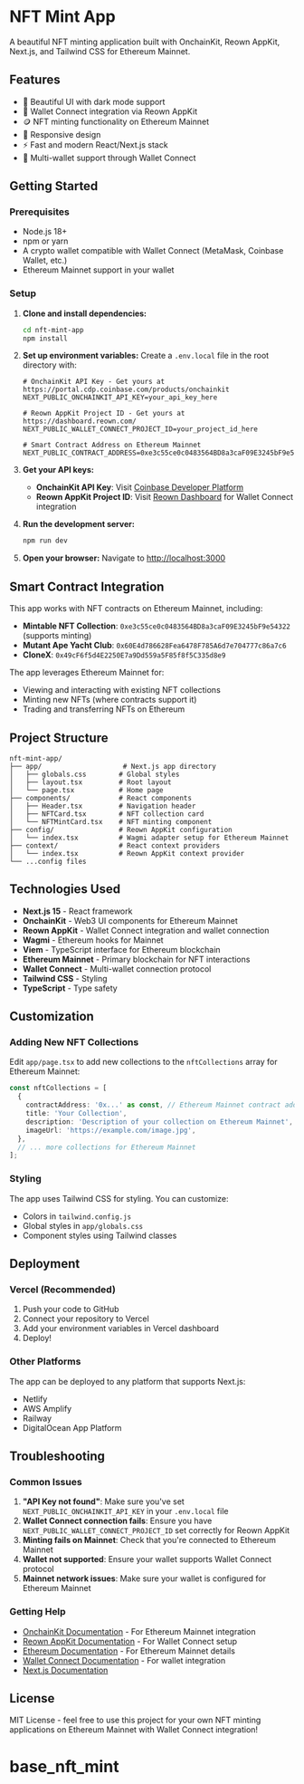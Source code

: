 # NFT Mint App

A beautiful NFT minting application built with OnchainKit, Reown AppKit, Next.js, and Tailwind CSS for Ethereum Mainnet.

## Features

- 🎨 Beautiful UI with dark mode support
- 🔗 Wallet Connect integration via Reown AppKit
- 🪙 NFT minting functionality on Ethereum Mainnet
- 📱 Responsive design
- ⚡ Fast and modern React/Next.js stack
- 🔗 Multi-wallet support through Wallet Connect

## Getting Started

### Prerequisites

- Node.js 18+ 
- npm or yarn
- A crypto wallet compatible with Wallet Connect (MetaMask, Coinbase Wallet, etc.)
- Ethereum Mainnet support in your wallet

### Setup

1. **Clone and install dependencies:**
   ```bash
   cd nft-mint-app
   npm install
   ```

2. **Set up environment variables:**
   Create a `.env.local` file in the root directory with:
   ```env
   # OnchainKit API Key - Get yours at https://portal.cdp.coinbase.com/products/onchainkit
   NEXT_PUBLIC_ONCHAINKIT_API_KEY=your_api_key_here

   # Reown AppKit Project ID - Get yours at https://dashboard.reown.com/
   NEXT_PUBLIC_WALLET_CONNECT_PROJECT_ID=your_project_id_here

   # Smart Contract Address on Ethereum Mainnet
   NEXT_PUBLIC_CONTRACT_ADDRESS=0xe3c55ce0c0483564BD8a3caF09E3245bF9e54322
   ```

3. **Get your API keys:**
   - **OnchainKit API Key**: Visit [Coinbase Developer Platform](https://portal.cdp.coinbase.com/products/onchainkit)
   - **Reown AppKit Project ID**: Visit [Reown Dashboard](https://dashboard.reown.com/) for Wallet Connect integration

4. **Run the development server:**
   ```bash
   npm run dev
   ```

5. **Open your browser:**
   Navigate to [http://localhost:3000](http://localhost:3000)

## Smart Contract Integration

This app works with NFT contracts on Ethereum Mainnet, including:
- **Mintable NFT Collection**: `0xe3c55ce0c0483564BD8a3caF09E3245bF9e54322` (supports minting)
- **Mutant Ape Yacht Club**: `0x60E4d786628Fea6478F785A6d7e704777c86a7c6`
- **CloneX**: `0x49cF6f5d4E2250E7a9Dd559a5F85f8f5C335d8e9`

The app leverages Ethereum Mainnet for:
- Viewing and interacting with existing NFT collections
- Minting new NFTs (where contracts support it)
- Trading and transferring NFTs on Ethereum

## Project Structure

```
nft-mint-app/
├── app/                    # Next.js app directory
│   ├── globals.css        # Global styles
│   ├── layout.tsx         # Root layout
│   └── page.tsx           # Home page
├── components/            # React components
│   ├── Header.tsx         # Navigation header
│   ├── NFTCard.tsx        # NFT collection card
│   └── NFTMintCard.tsx    # NFT minting component
├── config/                # Reown AppKit configuration
│   └── index.tsx          # Wagmi adapter setup for Ethereum Mainnet
├── context/               # React context providers
│   └── index.tsx          # Reown AppKit context provider
└── ...config files
```

## Technologies Used

- **Next.js 15** - React framework
- **OnchainKit** - Web3 UI components for Ethereum Mainnet
- **Reown AppKit** - Wallet Connect integration and wallet connection
- **Wagmi** - Ethereum hooks for Mainnet
- **Viem** - TypeScript interface for Ethereum blockchain
- **Ethereum Mainnet** - Primary blockchain for NFT interactions
- **Wallet Connect** - Multi-wallet connection protocol
- **Tailwind CSS** - Styling
- **TypeScript** - Type safety

## Customization

### Adding New NFT Collections

Edit `app/page.tsx` to add new collections to the `nftCollections` array for Ethereum Mainnet:

```typescript
const nftCollections = [
  {
    contractAddress: '0x...' as const, // Ethereum Mainnet contract address
    title: 'Your Collection',
    description: 'Description of your collection on Ethereum Mainnet',
    imageUrl: 'https://example.com/image.jpg',
  },
  // ... more collections for Ethereum Mainnet
];
```

### Styling

The app uses Tailwind CSS for styling. You can customize:
- Colors in `tailwind.config.js`
- Global styles in `app/globals.css`
- Component styles using Tailwind classes

## Deployment

### Vercel (Recommended)

1. Push your code to GitHub
2. Connect your repository to Vercel
3. Add your environment variables in Vercel dashboard
4. Deploy!

### Other Platforms

The app can be deployed to any platform that supports Next.js:
- Netlify
- AWS Amplify
- Railway
- DigitalOcean App Platform

## Troubleshooting

### Common Issues

1. **"API Key not found"**: Make sure you've set `NEXT_PUBLIC_ONCHAINKIT_API_KEY` in your `.env.local` file
2. **Wallet Connect connection fails**: Ensure you have `NEXT_PUBLIC_WALLET_CONNECT_PROJECT_ID` set correctly for Reown AppKit
3. **Minting fails on Mainnet**: Check that you're connected to Ethereum Mainnet
4. **Wallet not supported**: Ensure your wallet supports Wallet Connect protocol
5. **Mainnet network issues**: Make sure your wallet is configured for Ethereum Mainnet

### Getting Help

- [OnchainKit Documentation](https://onchainkit.xyz/) - For Ethereum Mainnet integration
- [Reown AppKit Documentation](https://docs.reown.com/) - For Wallet Connect setup
- [Ethereum Documentation](https://ethereum.org/developers/) - For Ethereum Mainnet details
- [Wallet Connect Documentation](https://docs.walletconnect.com/) - For wallet integration
- [Next.js Documentation](https://nextjs.org/docs)

## License

MIT License - feel free to use this project for your own NFT minting applications on Ethereum Mainnet with Wallet Connect integration!
# base_nft_mint

